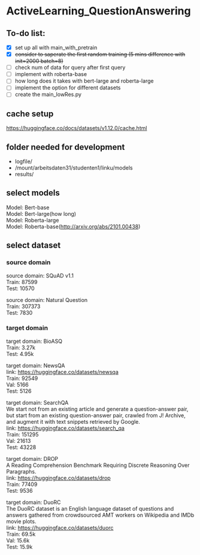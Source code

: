 # ActiveLearning_QuestionAnswering

## To-do list:
- [x] set up all with main_with_pretrain
- [x] ~~consider to saperate the first random training (5 mins difference with init=2000 batch=8)~~
- [ ] check num of data for query after first query
- [ ] implement with roberta-base
- [ ] how long does it takes with bert-large and roberta-large
- [ ] implement the option for different datasets
- [ ] create the main_lowRes.py

## cache setup

https://huggingface.co/docs/datasets/v1.12.0/cache.html

## folder needed for development

- logfile/
- /mount/arbeitsdaten31/studenten1/linku/models
- results/

## select models
Model: Bert-base  
Model: Bert-large(how long)  
Model: Roberta-large  
Model: Roberta-base(http://arxiv.org/abs/2101.00438)

## select dataset

### source domain

source domain: SQuAD v1.1  
Train: 87599  
Test: 10570  

source domain: Natural Question  
Train: 307373  
Test: 7830  

### target domain

target domain: BioASQ  
Train: 3.27k  
Test: 4.95k  

target domain: NewsQA  
link: https://huggingface.co/datasets/newsqa  
Train: 92549  
Val: 5166  
Test: 5126  

target domain: SearchQA  
We start not from an existing article and generate a question-answer pair, but start from an existing question-answer pair, crawled from J! Archive, and augment it with text snippets retrieved by Google.  
link: https://huggingface.co/datasets/search_qa  
Train: 151295  
Val: 21613  
Test: 43228  

target domain: DROP  
A Reading Comprehension Benchmark Requiring Discrete Reasoning Over Paragraphs.  
link: https://huggingface.co/datasets/drop  
Train: 77409  
Test: 9536  

target domain: DuoRC  
The DuoRC dataset is an English language dataset of questions and answers gathered from crowdsourced AMT workers on Wikipedia and IMDb movie plots.  
link: https://huggingface.co/datasets/duorc  
Train: 69.5k  
Val: 15.6k  
Test: 15.9k  
